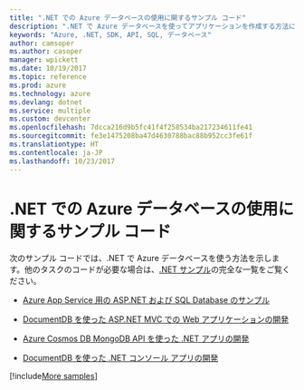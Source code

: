 ```yaml
---
title: ".NET での Azure データベースの使用に関するサンプル コード"
description: ".NET で Azure データベースを使ってアプリケーションを作成する方法に関するサンプル コードを入手してください"
keywords: "Azure, .NET, SDK, API, SQL, データベース"
author: camsoper
ms.author: casoper
manager: wpickett
ms.date: 10/19/2017
ms.topic: reference
ms.prod: azure
ms.technology: azure
ms.devlang: dotnet
ms.service: multiple
ms.custom: devcenter
ms.openlocfilehash: 7dcca216d9b5fc41f4f258534ba217234611fe41
ms.sourcegitcommit: fe3e1475208ba47d4630788bac88b952cc3fe61f
ms.translationtype: HT
ms.contentlocale: ja-JP
ms.lasthandoff: 10/23/2017
---
```

# <a name="sample-code-for-using-azure-databases-with-net"></a>.NET での Azure データベースの使用に関するサンプル コード

次のサンプル コードでは、.NET で Azure データベースを使う方法を示します。他のタスクのコードが必要な場合は、[.NET サンプル](https://azure.microsoft.com/resources/samples/?term=dotnet)の完全な一覧をご覧ください。

- [Azure App Service 用の ASP.NET および SQL Database のサンプル](https://azure.microsoft.com/resources/samples/dotnet-sqldb-tutorial/)

- [DocumentDB を使った ASP.NET MVC での Web アプリケーションの開発](https://azure.microsoft.com/resources/samples/documentdb-dotnet-todo-app/)

- [Azure Cosmos DB MongoDB API を使った .NET アプリの開発](https://azure.microsoft.com/resources/samples/azure-cosmos-db-mongodb-dotnet-getting-started/)

- [DocumentDB を使った .NET コンソール アプリの開発](https://azure.microsoft.com/resources/samples/documentdb-dotnet-getting-started/)

[!include[More samples](includes/more-samples.md)]
